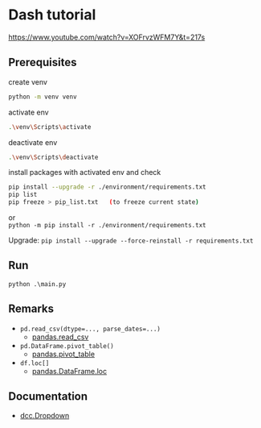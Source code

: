# Dash tutorial

<https://www.youtube.com/watch?v=XOFrvzWFM7Y&t=217s>

## Prerequisites

create venv

```bash
python -m venv venv
```

activate env

```bash
.\venv\Scripts\activate
```

deactivate env

```bash
.\venv\Scripts\deactivate
```

install packages with activated env and check

```bash
pip install --upgrade -r ./environment/requirements.txt
pip list
pip freeze > pip_list.txt   (to freeze current state)
```

or  
`python -m pip install -r ./environment/requirements.txt`

Upgrade:
`pip install --upgrade --force-reinstall -r requirements.txt`

## Run

```shell
python .\main.py
```

## Remarks

- `pd.read_csv(dtype=..., parse_dates=...)`
  - [pandas.read_csv](https://pandas.pydata.org/docs/reference/api/pandas.read_csv.html)
- `pd.DataFrame.pivot_table()`
  - [pandas.pivot_table](https://pandas.pydata.org/pandas-docs/stable/reference/api/pandas.pivot_table.html)
- `df.loc[]`
  - [pandas.DataFrame.loc](https://pandas.pydata.org/docs/reference/api/pandas.DataFrame.loc.html)

## Documentation

- [dcc.Dropdown](https://dash.plotly.com/dash-core-components/dropdown)
